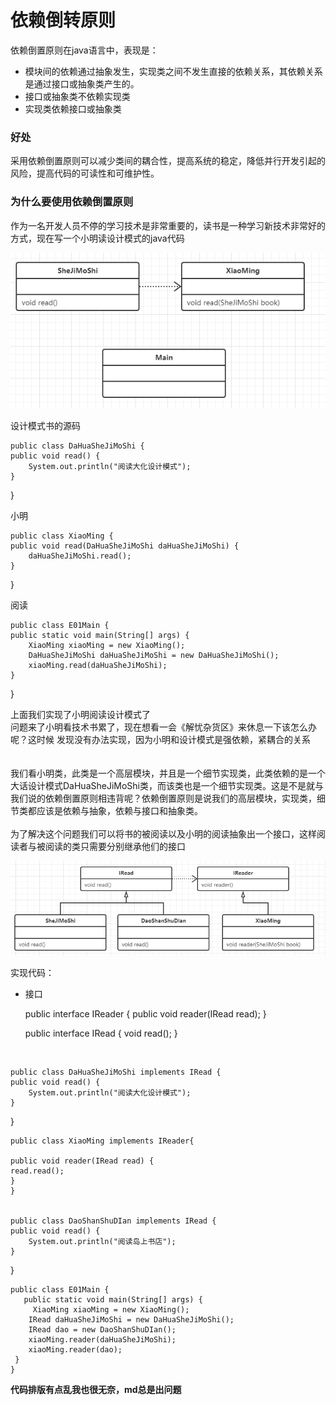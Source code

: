# 依赖倒转原则

依赖倒置原则在java语言中，表现是：

* 模块间的依赖通过抽象发生，实现类之间不发生直接的依赖关系，其依赖关系是通过接口或抽象类产生的。
* 接口或抽象类不依赖实现类
* 实现类依赖接口或抽象类

### 好处

采用依赖倒置原则可以减少类间的耦合性，提高系统的稳定，降低并行开发引起的风险，提高代码的可读性和可维护性。

### 为什么要使用依赖倒置原则

作为一名开发人员不停的学习技术是非常重要的，读书是一种学习新技术非常好的方式，现在写一个小明读设计模式的java代码

![小明阅读](https://github.com/shanyao19940801/BookeNote/blob/master/ReadingNotes/DaHuaSheJiMoShi/src/main/java/com/yao/six_principle/DependenceInversionPrinciple/image01.PNG)

设计模式书的源码

    public class DaHuaSheJiMoShi {
    public void read() {
        System.out.println("阅读大化设计模式");
    }
}

小明

    public class XiaoMing {
    public void read(DaHuaSheJiMoShi daHuaSheJiMoShi) {
        daHuaSheJiMoShi.read();
    }
}

阅读

    public class E01Main {
    public static void main(String[] args) {
        XiaoMing xiaoMing = new XiaoMing();
        DaHuaSheJiMoShi daHuaSheJiMoShi = new DaHuaSheJiMoShi();
        xiaoMing.read(daHuaSheJiMoShi);
    }
}

上面我们实现了小明阅读设计模式了<br>
问题来了小明看技术书累了，现在想看一会《解忧杂货区》来休息一下该怎么办呢？这时候 发现没有办法实现，因为小明和设计模式是强依赖，紧耦合的关系<br>	
<br>
我们看小明类，此类是一个高层模块，并且是一个细节实现类，此类依赖的是一个大话设计模式DaHuaSheJiMoShi类，而该类也是一个细节实现类。这是不是就与我们说的依赖倒置原则相违背呢？依赖倒置原则是说我们的高层模块，实现类，细节类都应该是依赖与抽象，依赖与接口和抽象类。
<br>
<br>
为了解决这个问题我们可以将书的被阅读以及小明的阅读抽象出一个接口，这样阅读者与被阅读的类只需要分别继承他们的接口

![重构后的阅读](https://github.com/shanyao19940801/BookeNote/blob/master/ReadingNotes/DaHuaSheJiMoShi/src/main/java/com/yao/six_principle/DependenceInversionPrinciple/image02.PNG)

实现代码：

* 接口

    

    public interface IReader {
    public void reader(IRead read);
}

    public interface IRead {
    void read();
}

<br>

    public class DaHuaSheJiMoShi implements IRead {
    public void read() {
        System.out.println("阅读大化设计模式");
    }
}




    public class XiaoMing implements IReader{
    
    public void reader(IRead read) {
    read.read();
    }
    }


    public class DaoShanShuDIan implements IRead {
    public void read() {
        System.out.println("阅读岛上书店");
    }
}

    public class E01Main {
	   public static void main(String[] args) {
	     XiaoMing xiaoMing = new XiaoMing();
	    IRead daHuaSheJiMoShi = new DaHuaSheJiMoShi();
	    IRead dao = new DaoShanShuDIan();
	    xiaoMing.reader(daHuaSheJiMoShi);
	    xiaoMing.reader(dao);
   	 }
    }


**代码排版有点乱我也很无奈，md总是出问题**